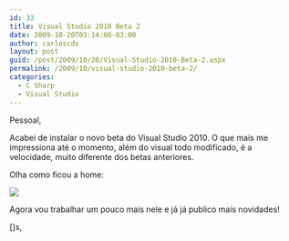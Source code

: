 ```yaml
---
id: 33
title: Visual Studio 2010 Beta 2
date: 2009-10-20T03:14:00-03:00
author: carloscds
layout: post
guid: /post/2009/10/20/Visual-Studio-2010-Beta-2.aspx
permalink: /2009/10/visual-studio-2010-beta-2/
categories:
  - C Sharp
  - Visual Studio
---
```

Pessoal,

Acabei de instalar o novo beta do Visual Studio 2010. O que mais me impressiona até o momento, além do visual todo modificado, é a velocidade, muito diferente dos betas anteriores.

Olha como ficou a home:

![]( wp-content/uploads/image_4.png)

Agora vou trabalhar um pouco mais nele e já já publico mais novidades!

[]s,